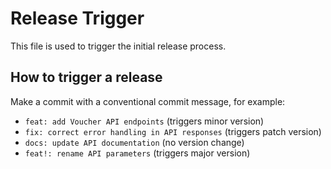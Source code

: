 # Release Trigger

This file is used to trigger the initial release process.

## How to trigger a release

Make a commit with a conventional commit message, for example:

- `feat: add Voucher API endpoints` (triggers minor version)
- `fix: correct error handling in API responses` (triggers patch version)
- `docs: update API documentation` (no version change)
- `feat!: rename API parameters` (triggers major version)
